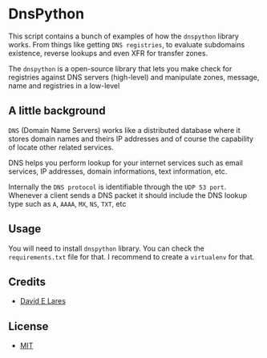 # DnsPython

This script contains a bunch of examples of how the `dnspython` library works. From things like getting `DNS registries`, to evaluate subdomains existence, reverse lookups and even XFR for transfer zones.

The `dnspython` is a open-source library that lets you make check for registries against DNS servers (high-level) and manipulate zones, message, name and registries in a low-level

## A little background

`DNS` (Domain Name Servers) works like a distributed database where it stores domain names and theirs IP addresses and of course the capability of locate other related services.

DNS helps you perform lookup for your internet services such as email services, IP addresses, domain informations, text information, etc.

Internally the `DNS protocol` is identifiable through the `UDP 53 port`. Whenever a client sends a DNS packet it should include the DNS lookup type such as `A`, `AAAA`, `MX`, `NS`, `TXT`, etc

## Usage

You will need to install `dnspython` library. You can check the `requirements.txt` file for that. I recommend to create a `virtualenv` for that.

## Credits

 - [David E Lares](https://twitter.com/davidlares3)

## License

 - [MIT](https://opensource.org/licenses/MIT)
